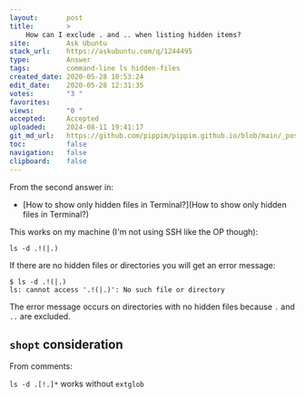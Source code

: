 ```yaml
---
layout:       post
title:        >
    How can I exclude . and .. when listing hidden items?
site:         Ask Ubuntu
stack_url:    https://askubuntu.com/q/1244495
type:         Answer
tags:         command-line ls hidden-files
created_date: 2020-05-28 10:53:24
edit_date:    2020-05-28 12:31:35
votes:        "3 "
favorites:    
views:        "0 "
accepted:     Accepted
uploaded:     2024-08-11 19:41:17
git_md_url:   https://github.com/pippim/pippim.github.io/blob/main/_posts/2020/2020-05-28-How-can-I-exclude-.-and-..-when-listing-hidden-items_.md
toc:          false
navigation:   false
clipboard:    false
---
```


From the second answer in:

- [How to show only hidden files in Terminal?](How to show only hidden files in Terminal?)

This works on my machine (I'm not using SSH like the OP though):

``` 
ls -d .!(|.)
```

If there are no hidden files or directories you will get an error message:

``` 
$ ls -d .!(|.)
ls: cannot access '.!(|.)': No such file or directory
```

The error message occurs on directories with no hidden files because `.` and `..` are excluded.

## `shopt` consideration

From comments:

`ls -d .[!.]*` works without `extglob`
